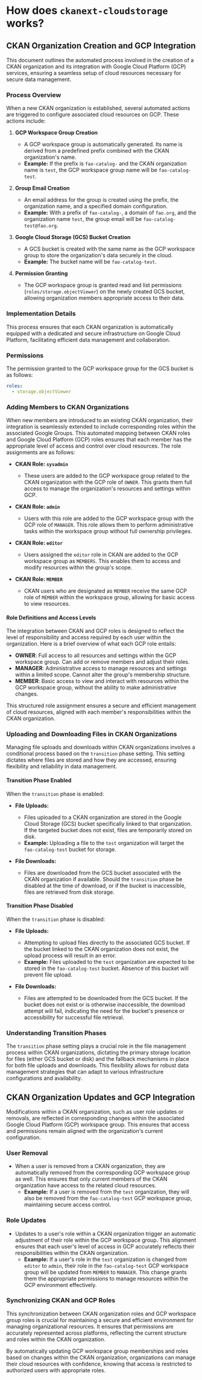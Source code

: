 # How does `ckanext-cloudstorage` works?

## CKAN Organization Creation and GCP Integration

This document outlines the automated process involved in the creation of a CKAN organization and its integration with Google Cloud Platform (GCP) services, ensuring a seamless setup of cloud resources necessary for secure data management.

### Process Overview

When a new CKAN organization is established, several automated actions are triggered to configure associated cloud resources on GCP. These actions include:

1. **GCP Workspace Group Creation**
   - A GCP workspace group is automatically generated. Its name is derived from a predefined prefix combined with the CKAN organization's name.
   - **Example:** If the prefix is `fao-catalog-` and the CKAN organization name is `test`, the GCP workspace group name will be `fao-catalog-test`.

2. **Group Email Creation**
   - An email address for the group is created using the prefix, the organization name, and a specified domain configuration.
   - **Example:** With a prefix of `fao-catalog-`, a domain of `fao.org`, and the organization name `test`, the group email will be `fao-catalog-test@fao.org`.

3. **Google Cloud Storage (GCS) Bucket Creation**
   - A GCS bucket is created with the same name as the GCP workspace group to store the organization's data securely in the cloud.
   - **Example:** The bucket name will be `fao-catalog-test`.

4. **Permission Granting**
   - The GCP workspace group is granted read and list permissions (`roles/storage.objectViewer`) on the newly created GCS bucket, allowing organization members appropriate access to their data.

### Implementation Details

This process ensures that each CKAN organization is automatically equipped with a dedicated and secure infrastructure on Google Cloud Platform, facilitating efficient data management and collaboration.

### Permissions

The permission granted to the GCP workspace group for the GCS bucket is as follows:

```yaml
roles:
  - storage.objectViewer
```

### Adding Members to CKAN Organizations

When new members are introduced to an existing CKAN organization, their integration is seamlessly extended to include corresponding roles within the associated Google Groups. This automated mapping between CKAN roles and Google Cloud Platform (GCP) roles ensures that each member has the appropriate level of access and control over cloud resources. The role assignments are as follows:

- **CKAN Role: `sysadmin`**
  - These users are added to the GCP workspace group related to the CKAN organization with the GCP role of `OWNER`. This grants them full access to manage the organization's resources and settings within GCP.

- **CKAN Role: `admin`**
  - Users with this role are added to the GCP workspace group with the GCP role of `MANAGER`. This role allows them to perform administrative tasks within the workspace group without full ownership privileges.

- **CKAN Role: `editor`**
  - Users assigned the `editor` role in CKAN are added to the GCP workspace group as `MEMBERS`. This enables them to access and modify resources within the group's scope.

- **CKAN Role: `MEMBER`**
  - CKAN users who are designated as `MEMBER` receive the same GCP role of `MEMBER` within the workspace group, allowing for basic access to view resources.

#### Role Definitions and Access Levels

The integration between CKAN and GCP roles is designed to reflect the level of responsibility and access required by each user within the organization. Here is a brief overview of what each GCP role entails:

- **OWNER**: Full access to all resources and settings within the GCP workspace group. Can add or remove members and adjust their roles.
- **MANAGER**: Administrative access to manage resources and settings within a limited scope. Cannot alter the group's membership structure.
- **MEMBER**: Basic access to view and interact with resources within the GCP workspace group, without the ability to make administrative changes.

This structured role assignment ensures a secure and efficient management of cloud resources, aligned with each member's responsibilities within the CKAN organization.


### Uploading and Downloading Files in CKAN Organizations

Managing file uploads and downloads within CKAN organizations involves a conditional process based on the `transition` phase setting. This setting dictates where files are stored and how they are accessed, ensuring flexibility and reliability in data management.

#### Transition Phase Enabled

When the `transition` phase is enabled:

- **File Uploads:**
  - Files uploaded to a CKAN organization are stored in the Google Cloud Storage (GCS) bucket specifically linked to that organization. If the targeted bucket does not exist, files are temporarily stored on disk. 
  - **Example:** Uploading a file to the `test` organization will target the `fao-catalog-test` bucket for storage.

- **File Downloads:**
  - Files are downloaded from the GCS bucket associated with the CKAN organization if available. Should the `transition` phase be disabled at the time of download, or if the bucket is inaccessible, files are retrieved from disk storage.

#### Transition Phase Disabled

When the `transition` phase is disabled:

- **File Uploads:**
  - Attempting to upload files directly to the associated GCS bucket. If the bucket linked to the CKAN organization does not exist, the upload process will result in an error.
  - **Example:** Files uploaded to the `test` organization are expected to be stored in the `fao-catalog-test` bucket. Absence of this bucket will prevent file upload.

- **File Downloads:**
  - Files are attempted to be downloaded from the GCS bucket. If the bucket does not exist or is otherwise inaccessible, the download attempt will fail, indicating the need for the bucket's presence or accessibility for successful file retrieval.

### Understanding Transition Phases

The `transition` phase setting plays a crucial role in the file management process within CKAN organizations, dictating the primary storage location for files (either GCS bucket or disk) and the fallback mechanisms in place for both file uploads and downloads. This flexibility allows for robust data management strategies that can adapt to various infrastructure configurations and availability.


## CKAN Organization Updates and GCP Integration

Modifications within a CKAN organization, such as user role updates or removals, are reflected in corresponding changes within the associated Google Cloud Platform (GCP) workspace group. This ensures that access and permissions remain aligned with the organization's current configuration.

### User Removal

- When a user is removed from a CKAN organization, they are automatically removed from the corresponding GCP workspace group as well. This ensures that only current members of the CKAN organization have access to the related cloud resources.
  - **Example:** If a user is removed from the `test` organization, they will also be removed from the `fao-catalog-test` GCP workspace group, maintaining secure access control.

### Role Updates

- Updates to a user's role within a CKAN organization trigger an automatic adjustment of their role within the GCP workspace group. This alignment ensures that each user's level of access in GCP accurately reflects their responsibilities within the CKAN organization.
  - **Example:** If a user's role in the `test` organization is changed from `editor` to `admin`, their role in the `fao-catalog-test` GCP workspace group will be updated from `MEMBER` to `MANAGER`. This change grants them the appropriate permissions to manage resources within the GCP environment effectively.

### Synchronizing CKAN and GCP Roles

This synchronization between CKAN organization roles and GCP workspace group roles is crucial for maintaining a secure and efficient environment for managing organizational resources. It ensures that permissions are accurately represented across platforms, reflecting the current structure and roles within the CKAN organization.

By automatically updating GCP workspace group memberships and roles based on changes within the CKAN organization, organizations can manage their cloud resources with confidence, knowing that access is restricted to authorized users with appropriate roles.

